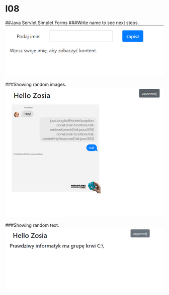 # l08
##Java Servlet Simplet Forms
###Write name to see next steps.
![Alt text](src/main/zdj_1.png "Write name to see next steps.")

###Showing random images.
![Alt text](src/main/zdj_2.png "Showing random images.")

###Showing random text.
![Alt text](src/main/zdj_3.png "Showing random text.")
